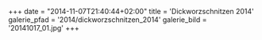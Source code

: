 +++
date = "2014-11-07T21:40:44+02:00"
title = 'Dickworzschnitzen 2014'
galerie_pfad = '2014/dickworzschnitzen_2014'
galerie_bild = '20141017_01.jpg'
+++

      